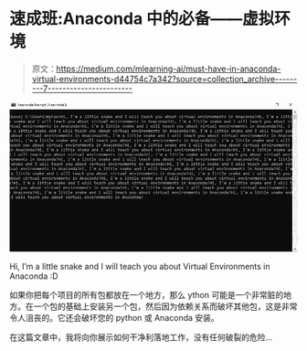 # 速成班:Anaconda 中的必备——虚拟环境

> 原文：<https://medium.com/mlearning-ai/must-have-in-anaconda-virtual-environments-d44754c7a342?source=collection_archive---------7----------------------->

![](img/436abd6bcb849f3dbcfc9466ba07f576.png)

Hi, I’m a little snake and I will teach you about Virtual Environments in Anaconda :D

如果你把每个项目的所有包都放在一个地方，那么 ython 可能是一个非常脏的地方。在一个包的基础上安装另一个包，然后因为依赖关系而破坏其他包，这是非常令人沮丧的。它还会破坏您的 python 或 Anaconda 安装。

在这篇文章中，我将向你展示如何干净利落地工作，没有任何破裂的危险…